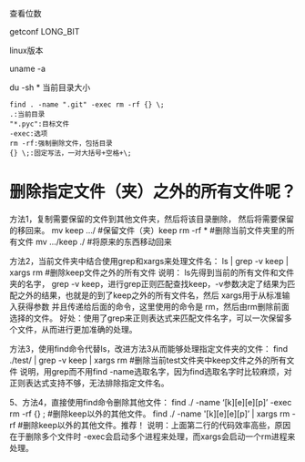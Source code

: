 查看位数

getconf LONG_BIT	



linux版本  

uname -a	



du -sh *	当前目录大小

```
find . -name ".git" -exec rm -rf {} \;
.:当前目录
"*.pyc":目标文件
-exec:选项
rm -rf:强制删除文件，包括目录
{} \;:固定写法，一对大括号+空格+\;
```

# 删除指定文件（夹）之外的所有文件呢？
方法1，复制需要保留的文件到其他文件夹，然后将该目录删除， 然后将需要保留的移回来。
mv keep …/ #保留文件（夹）keep
rm -rf * #删除当前文件夹里的所有文件
mv …/keep ./ #将原来的东西移动回来

方法2，当前文件夹中结合使用grep和xargs来处理文件名：
ls | grep -v keep | xargs rm #删除keep文件之外的所有文件
说明： ls先得到当前的所有文件和文件夹的名字， grep -v keep，进行grep正则匹配查找keep，-v参数决定了结果为匹配之外的结果，也就是的到了keep之外的所有文件名，然后 xargs用于从标准输入获得参数 并且传递给后面的命令，这里使用的命令是 rm，然后由rm删除前面选择的文件。
好处：使用了grep来正则表达式来匹配文件名字，可以一次保留多个文件，从而进行更加准确的处理。

方法3，使用find命令代替ls，改进方法3从而能够处理指定文件夹的文件：
find ./test/ | grep -v keep | xargs rm #删除当前test文件夹中keep文件之外的所有文件
说明，用grep而不用find -name选取名字，因为find选取名字时比较麻烦，对正则表达式支持不够，无法排除指定文件名。

5、方法4，直接使用find命令删除其他文件：
find ./ -name ‘[k][e][e][p]’ -exec rm -rf {} ; #删除keep以外的其他文件。
find ./ -name '[k][e][e][p]’ | xargs rm -rf #删除keep以外的其他文件。推荐！
说明：上面第二行的代码效率高些，原因在于删除多个文件时 -exec会启动多个进程来处理，而xargs会启动一个rm进程来处理。
